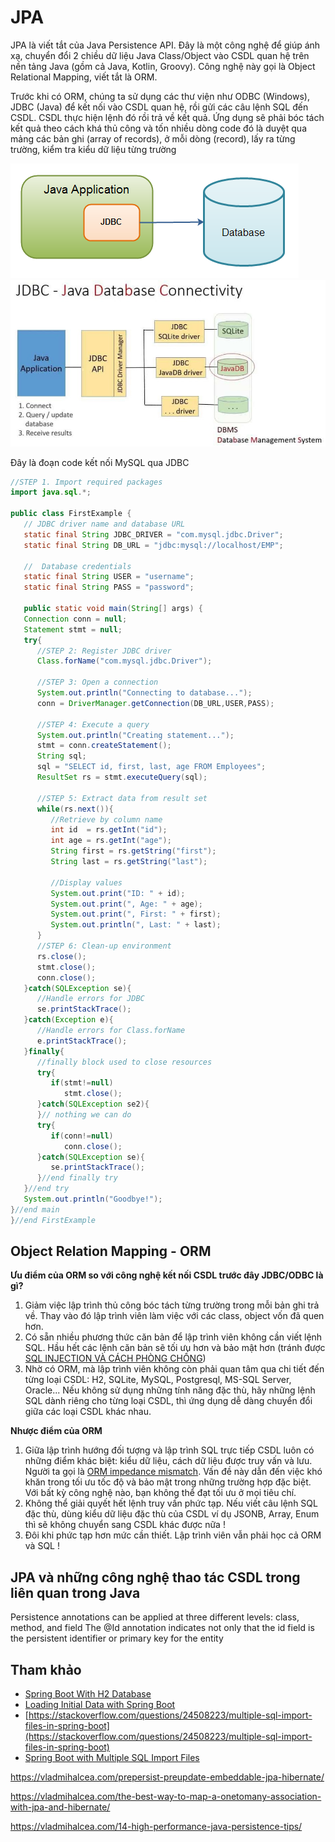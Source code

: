 # JPA
JPA là viết tắt của Java Persistence API. Đây là một công nghệ để giúp ánh xạ, chuyển đổi 2 chiều dữ liệu Java Class/Object vào CSDL quan hệ trên nền tảng Java (gồm cả Java, Kotlin, Groovy). Công nghệ này gọi là Object Relational Mapping, viết tắt là ORM.


Trước khi có ORM, chúng ta sử dụng các thư viện như ODBC (Windows), JDBC (Java) để kết nối vào CSDL quan hệ, rồi gửi các câu lệnh SQL đến CSDL. CSDL thực hiện lệnh đó rồi trả về kết quả. Ứng dụng sẽ phải bóc tách kết quả theo cách khá thủ công và tốn nhiều dòng code đó là duyệt qua mảng các bản ghi (array of records), ở mỗi dòng (record), lấy ra từng trường, kiểm tra kiểu dữ liệu từng trường

![JDBC](images/jdbc.png)
![JDBC2](images/jdbc1.jpg)

Đây là đoạn code kết nối MySQL qua JDBC
```java
//STEP 1. Import required packages
import java.sql.*;

public class FirstExample {
   // JDBC driver name and database URL
   static final String JDBC_DRIVER = "com.mysql.jdbc.Driver";  
   static final String DB_URL = "jdbc:mysql://localhost/EMP";

   //  Database credentials
   static final String USER = "username";
   static final String PASS = "password";
   
   public static void main(String[] args) {
   Connection conn = null;
   Statement stmt = null;
   try{
      //STEP 2: Register JDBC driver
      Class.forName("com.mysql.jdbc.Driver");

      //STEP 3: Open a connection
      System.out.println("Connecting to database...");
      conn = DriverManager.getConnection(DB_URL,USER,PASS);

      //STEP 4: Execute a query
      System.out.println("Creating statement...");
      stmt = conn.createStatement();
      String sql;
      sql = "SELECT id, first, last, age FROM Employees";
      ResultSet rs = stmt.executeQuery(sql);

      //STEP 5: Extract data from result set
      while(rs.next()){
         //Retrieve by column name
         int id  = rs.getInt("id");
         int age = rs.getInt("age");
         String first = rs.getString("first");
         String last = rs.getString("last");

         //Display values
         System.out.print("ID: " + id);
         System.out.print(", Age: " + age);
         System.out.print(", First: " + first);
         System.out.println(", Last: " + last);
      }
      //STEP 6: Clean-up environment
      rs.close();
      stmt.close();
      conn.close();
   }catch(SQLException se){
      //Handle errors for JDBC
      se.printStackTrace();
   }catch(Exception e){
      //Handle errors for Class.forName
      e.printStackTrace();
   }finally{
      //finally block used to close resources
      try{
         if(stmt!=null)
            stmt.close();
      }catch(SQLException se2){
      }// nothing we can do
      try{
         if(conn!=null)
            conn.close();
      }catch(SQLException se){
         se.printStackTrace();
      }//end finally try
   }//end try
   System.out.println("Goodbye!");
}//end main
}//end FirstExample
``` 
## Object Relation Mapping - ORM

**Ưu điểm của ORM so với công nghệ kết nối CSDL trước đây JDBC/ODBC là gì?**

1. Giảm việc lập trình thủ công bóc tách từng trường trong mỗi bản ghi trả về. Thay vào đó lập trình viên làm việc với các class, object vốn đã quen hơn.
2. Có sẵn nhiều phương thức căn bản để lập trình viên không cần viết lệnh SQL. Hầu hết các lệnh căn bản sẽ tối ưu hơn và bảo mật hơn (tránh được [SQL INJECTION VÀ CÁCH PHÒNG CHỐNG](https://viblo.asia/p/sql-injection-va-cach-phong-chong-OeVKB410lkW))
3. Nhờ có ORM, mà lập trình viên không còn phải quan tâm qua chi tiết đến từng loại CSDL: H2, SQLite, MySQL, Postgresql, MS-SQL Server, Oracle... Nếu không sử dụng những tính năng đặc thù, hãy những lệnh SQL dành riêng cho từng loại CSDL, thì ứng dụng dễ dàng chuyển đổi giữa các loại CSDL khác nhau.

**Nhược điểm của ORM**
1. Giữa lập trình hướng đối tượng và lập trình SQL trực tiếp CSDL luôn có những điểm khác biệt: kiểu dữ liệu, cách dữ liệu được truy vấn và lưu. Người ta gọi là [ORM impedance mismatch](https://en.wikipedia.org/wiki/Object%E2%80%93relational_impedance_mismatch). Vấn đề này dẫn đến việc khó khăn trong tối ưu tốc độ và bảo mật trong những trường hợp đặc biệt. Với bất kỳ công nghệ nào, bạn không thể đạt tối ưu ở mọi tiêu chí.
2. Không thể giải quyết hết lệnh truy vấn phức tạp. Nếu viết câu lệnh SQL đặc thù, dùng kiểu dữ liệu đặc thù của CSDL ví dụ JSONB, Array, Enum thì sẽ không chuyển sang CSDL khác được nữa !
3. Đôi khi phức tạp hơn mức cần thiết. Lập trình viên vẫn phải học cả ORM và SQL !

## JPA và những công nghệ thao tác CSDL trong liên quan trong Java






Persistence annotations can be applied at three different levels: class, method, and field
The @Id annotation indicates not only that the id field is the persistent identifier or primary key for the entity

## Tham khảo
- [Spring Boot With H2 Database](https://www.baeldung.com/spring-boot-h2-database)
- [Loading Initial Data with Spring Boot](https://www.baeldung.com/spring-boot-data-sql-and-schema-sql)
- [https://stackoverflow.com/questions/24508223/multiple-sql-import-files-in-spring-boot](https://stackoverflow.com/questions/24508223/multiple-sql-import-files-in-spring-boot)
- [Spring Boot with Multiple SQL Import Files](https://www.baeldung.com/spring-boot-sql-import-files)

https://vladmihalcea.com/prepersist-preupdate-embeddable-jpa-hibernate/

https://vladmihalcea.com/the-best-way-to-map-a-onetomany-association-with-jpa-and-hibernate/


https://vladmihalcea.com/14-high-performance-java-persistence-tips/
